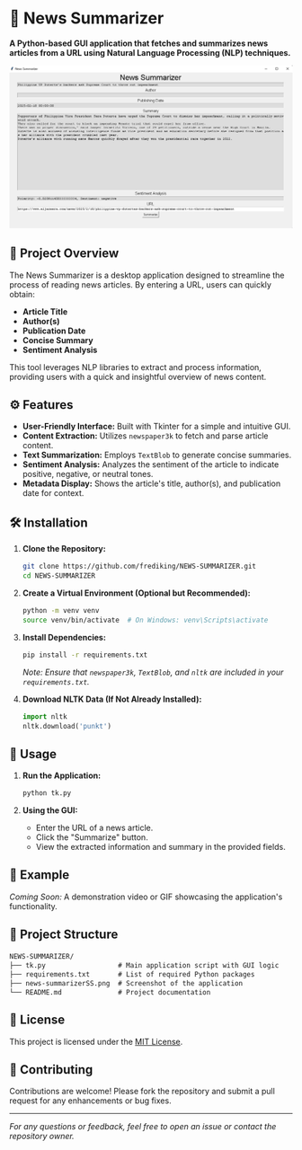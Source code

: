 # 📰 News Summarizer

**A Python-based GUI application that fetches and summarizes news articles from a URL using Natural Language Processing (NLP) techniques.**

![News Summarizer Screenshot](news-summarizerSS.png)

## 📌 Project Overview

The News Summarizer is a desktop application designed to streamline the process of reading news articles. By entering a URL, users can quickly obtain:

- **Article Title**
- **Author(s)**
- **Publication Date**
- **Concise Summary**
- **Sentiment Analysis**

This tool leverages NLP libraries to extract and process information, providing users with a quick and insightful overview of news content.

## ⚙️ Features

- **User-Friendly Interface:** Built with Tkinter for a simple and intuitive GUI.
- **Content Extraction:** Utilizes `newspaper3k` to fetch and parse article content.
- **Text Summarization:** Employs `TextBlob` to generate concise summaries.
- **Sentiment Analysis:** Analyzes the sentiment of the article to indicate positive, negative, or neutral tones.
- **Metadata Display:** Shows the article's title, author(s), and publication date for context.

## 🛠️ Installation

1. **Clone the Repository:**

   ```bash
   git clone https://github.com/frediking/NEWS-SUMMARIZER.git
   cd NEWS-SUMMARIZER
   ```

2. **Create a Virtual Environment (Optional but Recommended):**

   ```bash
   python -m venv venv
   source venv/bin/activate  # On Windows: venv\Scripts\activate
   ```

3. **Install Dependencies:**

   ```bash
   pip install -r requirements.txt
   ```

   *Note: Ensure that `newspaper3k`, `TextBlob`, and `nltk` are included in your `requirements.txt`.*

4. **Download NLTK Data (If Not Already Installed):**

   ```python
   import nltk
   nltk.download('punkt')
   ```

## 🚀 Usage

1. **Run the Application:**

   ```bash
   python tk.py
   ```

2. **Using the GUI:**

   - Enter the URL of a news article.
   - Click the "Summarize" button.
   - View the extracted information and summary in the provided fields.

## 🧪 Example

*Coming Soon:* A demonstration video or GIF showcasing the application's functionality.

## 📂 Project Structure

```
NEWS-SUMMARIZER/
├── tk.py                  # Main application script with GUI logic
├── requirements.txt       # List of required Python packages
├── news-summarizerSS.png  # Screenshot of the application
└── README.md              # Project documentation
```

## 📄 License

This project is licensed under the [MIT License](LICENSE).

## 🤝 Contributing

Contributions are welcome! Please fork the repository and submit a pull request for any enhancements or bug fixes.

---

*For any questions or feedback, feel free to open an issue or contact the repository owner.*
